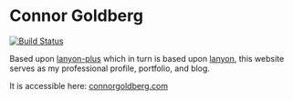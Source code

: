 # Connor Goldberg

[![Build Status](https://travis-ci.org/connorjan/connorjan.github.io.svg?branch=master)](https://travis-ci.org/connorjan/connorjan.github.io)

Based upon [lanyon-plus](https://github.com/dyndna/lanyon-plus) which in turn is based upon [lanyon](https://github.com/poole/lanyon), this website serves as my professional profile, portfolio, and blog.

It is accessible here: [connorgoldberg.com](http://connorgoldberg.com)